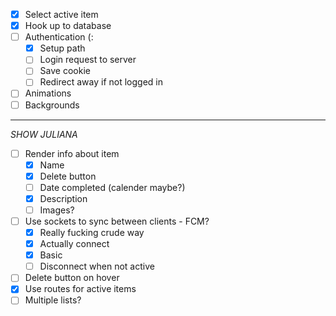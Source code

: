 - [x] Select active item
- [x] Hook up to database 
- [ ] Authentication (:
    - [x] Setup path
    - [ ] Login request to server
    - [ ] Save cookie 
    - [ ] Redirect away if not logged in 
- [ ] Animations 
- [ ] Backgrounds
--- 
*SHOW JULIANA*
- [ ] Render info about item 
    - [x] Name 
    - [x] Delete button
    - [ ] Date completed (calender maybe?)
    - [x] Description 
    - [ ] Images?
- [ ] Use sockets to sync between clients - FCM?
    - [x] Really fucking crude way
    - [x] Actually connect
    - [x] Basic
    - [ ] Disconnect when not active
- [ ] Delete button on hover
- [x] Use routes for active items
- [ ] Multiple lists?